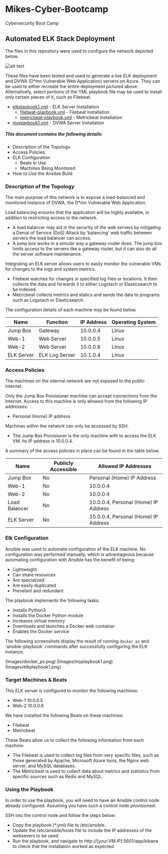 # Mikes-Cyber-Bootcamp
Cybersecurity Boot Camp


## Automated ELK Stack Deployment

The files in this repository were used to configure the network depicted below.

![alt text](https://github.com/mikecaldwell/Mikes-Cyber-Bootcamp/blob/main/Diagrams/NetworkDiagram.png "Network Diagram")

These files have been tested and used to generate a live ELK deployment and DVWA (D*mn Vulnerable Web Application) servers on Azure. They can be used to either recreate the entire deployment pictured above.
Alternatively, select portions of the YML playbook file may be used to install only certain pieces of it, such as Filebeat.

  - [elkplaybook1.yml](https://github.com/mikecaldwell/Mikes-Cyber-Bootcamp/blob/main/Ansible/elkplaybook1.yml) - ELK Server Installation
    - [filebeat-playbook.yml](https://github.com/mikecaldwell/Mikes-Cyber-Bootcamp/blob/main/Ansible/filebeat-playbook.yml) - Filebeat Installation
    - [metricbeat-playbook.yml](https://github.com/mikecaldwell/Mikes-Cyber-Bootcamp/blob/main/Ansible/metricbeat-playbook.yml) - Metricbeat Installation
  - [myplaybook1.yml](https://github.com/mikecaldwell/Mikes-Cyber-Bootcamp/blob/main/Ansible/myplaybook1.yml) - DVWA Server Installation

##### This document contains the following details:
- Description of the Topologu
- Access Policies
- ELK Configuration
  - Beats in Use
  - Machines Being Monitored
- How to Use the Ansible Build


### Description of the Topology

The main purpose of this network is to expose a load-balanced and monitored instance of DVWA, the D*mn Vulnerable Web Application.

Load balancing ensures that the application will be highly available, in addition to restricting access to the network.
- A load balancer may aid in the security of the web servers by mitigating a Denial of Service (DoS) Attack by 'balancing' web traffic between servers the load balancer can access.
- A jump box works in a simular way a gateway router does. The jump box limits access to the servers like a gateway router, but it can also do all the server software maintenance.

Integrating an ELK server allows users to easily monitor the vulnerable VMs for changes to the logs and system metrics.
- Filebeat watches for changes in specified log files or locations. It then collects the data and forwards it to either Logstach or Elasticsearch to be indexed.
- Metricbeat collects metrics and statics and sends the data to programs such as Logstach or Elasticsearch.

The configuration details of each machine may be found below.

| Name       | Function       | IP Address | Operating System |
|------------|----------------|------------|------------------|
| Jump Box   | Gateway        | 10.0.0.4   | Linux            |
| Web-1      | Web Server     | 10.0.0.5   | Linux            |
| Web-2      | Web Server     | 10.0.0.6   | Linux            |
| ELK Server | ELK Log Server | 10.1.0.4   | Linux            |


### Access Policies

The machines on the internal network are not exposed to the public Internet. 

Only the Jump Box Provisioner machine can accept connections from the Internet. Access to this machine is only allowed from the following IP addresses:
- Personal (Home) IP address

Machines within the network can only be accessed by SSH.
- The Jump Box Provisioner is the only machine with to access the ELK VM. Its IP address is 10.0.0.4.

A summary of the access policies in place can be found in the table below.

| Name          | Publicly Accessible | Allowed IP Addresses                 |
|---------------|---------------------|--------------------------------------|
| Jump Box      | No                  | Personal (Home) IP Address           |
| Web-1         | No                  | 10.0.0.4                             |
| Web-2         | No                  | 10.0.0.4                             |
| Load Balancer | No                  | 10.0.0.4, Personal (Home) IP Address |
| ELK Server    | No                  | 10.0.0.4, Personal (Home) IP Address |


### Elk Configuration

Ansible was used to automate configuration of the ELK machine. No configuration was performed manually, which is advantageous because automating configuration with Ansible has the benefit of being:
- Lightweight
- Can share resources
- Are specialized
- Are easily duplicated
- Prevelant and redundant

The playbook implements the following tasks:
- Installs Python3
- Installs the Docker Python module
- Increases virtual memory
- Downloads and launches a Docker web container
- Enables the Docker service

The following screenshots display the result of running `docker ps` and 'ansible-playbook' commands after successfully configuring the ELK instance.

(Images/docker_ps.png)
(Images/myplaybook1.png)
(Images/elkplaybook1.png)


### Target Machines & Beats
This ELK server is configured to monitor the following machines:
- Web-1 10.0.0.5
- Web-2 10.0.0.6

We have installed the following Beats on these machines:
- Filebeat
- Metricbeat

These Beats allow us to collect the following information from each machine:
- The Filebeat is used to collect log files from very specific files, such as those generated by Apache, Microsoft Azure tools, the Nginx web server, and MySQL databases.
- The Metricbeat is used to collect data about metrics and statistics from specific sources such as Redis and MySQL.


### Using the Playbook
In order to use the playbook, you will need to have an Ansible control node already configured. Assuming you have such a control node provisioned: 

SSH into the control node and follow the steps below:
- Copy the playbook (*.yml) file to /etc/ansible.
- Update the /etc/ansible/hosts file to include the IP addresses of the websevers to be used.
- Run the playbook, and navigate to http://[your.VM.IP]:5601/app/kibana to check that the installation worked as expected.
